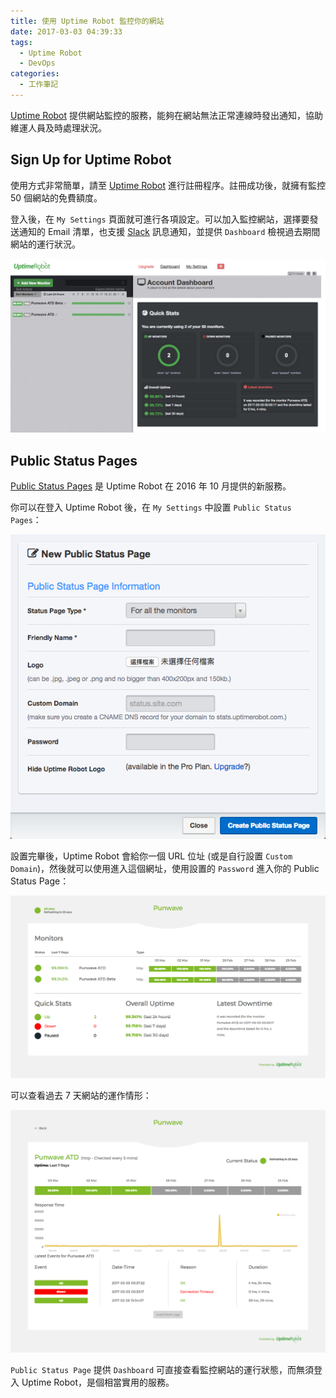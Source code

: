 ```yaml
---
title: 使用 Uptime Robot 監控你的網站
date: 2017-03-03 04:39:33
tags: 
  - Uptime Robot
  - DevOps
categories:
  - 工作筆記
---
```


[Uptime Robot](https://uptimerobot.com) 提供網站監控的服務，能夠在網站無法正常連線時發出通知，協助維運人員及時處理狀況。

<!-- more -->

## Sign Up for Uptime Robot

使用方式非常簡單，請至 [Uptime Robot](https://uptimerobot.com) 進行註冊程序。註冊成功後，就擁有監控 50 個網站的免費額度。

登入後，在 `My Settings` 頁面就可進行各項設定。可以加入監控網站，選擇要發送通知的 Email 清單，也支援 [Slack](https://slack.com) 訊息通知，並提供 `Dashboard` 檢視過去期間網站的運行狀況。

![](/2017/03/03/monitoring-your-websites-with-uptime-robot/uptime_robot.png)

## Public Status Pages

[Public Status Pages](https://blog.uptimerobot.com/introducing-public-status-pages-yay/) 是 Uptime Robot 在 2016 年 10 月提供的新服務。

你可以在登入 Uptime Robot 後，在 `My Settings` 中設置 `Public Status Pages`：

![](/2017/03/03/monitoring-your-websites-with-uptime-robot/new_public_status_page.png)

設置完畢後，Uptime Robot 會給你一個 URL 位址 (或是自行設置 `Custom Domain`)，然後就可以使用進入這個網址，使用設置的 `Password` 進入你的 Public Status Page：

![](/2017/03/03/monitoring-your-websites-with-uptime-robot/public_status_page.png)

可以查看過去 7 天網站的運作情形：

![](/2017/03/03/monitoring-your-websites-with-uptime-robot/public_status_page_detail.png)

`Public Status Page` 提供 `Dashboard` 可直接查看監控網站的運行狀態，而無須登入 Uptime Robot，是個相當實用的服務。
